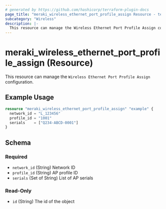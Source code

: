 ```yaml
---
# generated by https://github.com/hashicorp/terraform-plugin-docs
page_title: "meraki_wireless_ethernet_port_profile_assign Resource - terraform-provider-meraki"
subcategory: "Wireless"
description: |-
  This resource can manage the Wireless Ethernet Port Profile Assign configuration.
---
```


# meraki_wireless_ethernet_port_profile_assign (Resource)

This resource can manage the `Wireless Ethernet Port Profile Assign` configuration.

## Example Usage

```terraform
resource "meraki_wireless_ethernet_port_profile_assign" "example" {
  network_id = "L_123456"
  profile_id = "1001"
  serials    = ["Q234-ABCD-0001"]
}
```

<!-- schema generated by tfplugindocs -->
## Schema

### Required

- `network_id` (String) Network ID
- `profile_id` (String) AP profile ID
- `serials` (Set of String) List of AP serials

### Read-Only

- `id` (String) The id of the object
